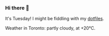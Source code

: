 ### Hi there :wave:

It's Tuesday! I might be fiddling with my [dotfiles](https://github.com/bewuethr/dotfiles).

Weather in Toronto: partly cloudy, at +20°C.
